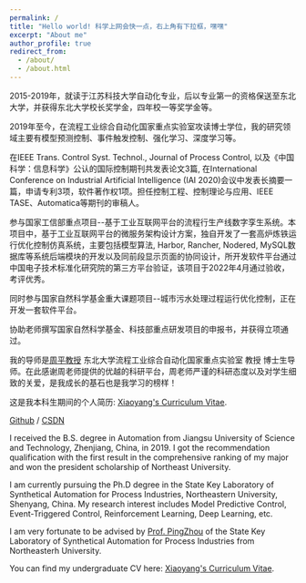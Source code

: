 ```yaml
---
permalink: /
title: "Hello world! 科学上网会快一点，右上角有下拉框，嘿嘿"
excerpt: "About me"
author_profile: true
redirect_from: 
  - /about/
  - /about.html
---
```

2015-2019年，就读于江苏科技大学自动化专业，后以专业第一的资格保送至东北大学，并获得东北大学校长奖学金，四年校一等奖学金等。

2019年至今，在流程工业综合自动化国家重点实验室攻读博士学位，我的研究领域主要有模型预测控制、事件触发控制、强化学习、深度学习等。

在IEEE Trans. Control Syst. Technol., Journal of Process Control, 以及《中国科学：信息科学》公认的国际控制期刊共发表论文3篇, 在International Conference on Industrial Artificial  Intelligence (IAI 2020)会议中发表长摘要一篇，申请专利3项，软件著作权1项。担任控制工程、控制理论与应用、IEEE TASE、Automatica等期刊的审稿人。

参与国家工信部重点项目--基于工业互联网平台的流程行生产线数字孪生系统。本项目中，基于工业互联网平台的微服务架构设计方案，独自开发了一套高炉炼铁运行优化控制仿真系统，主要包括模型算法, Harbor, Rancher, Nodered, MySQL数据库等系统后端模块的开发以及同前段显示页面的协同设计，所开发软件平台通过中国电子技术标准化研究院的第三方平台验证，该项目于2022年4月通过验收，考评优秀。

同时参与国家自然科学基金重大课题项目--城市污水处理过程运行优化控制，正在开发一套软件平台。

协助老师撰写国家自然科学基金、科技部重点研发项目的申报书，并获得立项通过。

我的导师是[周平教授](http://faculty.neu.edu.cn/zhouping/) 东北大学流程工业综合自动化国家重点实验室 教授 博士生导师。在此感谢周老师提供的优越的科研平台，周老师严谨的科研态度以及对学生细致的关爱，是我成长的基石也是我学习的榜样！

这是我本科生期间的个人简历: [Xiaoyang's Curriculum Vitae](../assets/Curriculum_Vitae.pdf).

[Github](https://github.com/sunxiaoyang1996) /  [CSDN](https://blog.csdn.net/manqianfu9364?type=blog)

I received the B.S. degree in Automation from Jiangsu University of Science and Technology, Zhenjiang, China, in 2019. I got the recommendation qualification with the first result in the comprehensive ranking of my major and won the president scholarship of Northeast University.

I am currently pursuing the Ph.D degree in the State Key Laboratory of Synthetical Automation for Process Industries, Northeastern University, Shenyang, China. My research interest includes Model Predictive Control, Event-Triggered Control, Reinforcement Learning, Deep Learning, etc. 

I am very fortunate to be advised by [Prof. PingZhou](http://faculty.neu.edu.cn/zhouping/) of the State Key Laboratory of Synthetical Automation for Process Industries from Northeasterh University.

You can find my undergraduate CV here: [Xiaoyang's Curriculum Vitae](../assets/Curriculum_Vitae.pdf). 
